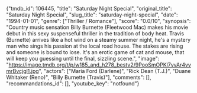 {"tmdb_id": 106445, "title": "Saturday Night Special", "original_title": "Saturday Night Special", "slug_title": "saturday-night-special", "date": "1994-01-01", "genre": ["Thriller / Romance"], "score": "0.0/10", "synopsis": "Country music sensation Billy Burnette (Fleetwood Mac) makes his movie debut in this sexy suspenseful thriller in the tradition of body heat. Travis (Burnette) arrives like a hot wind on a steamy summer night, he's a mystery man who sings his passion at the local road house. The stakes are rising and someone is bound to lose. It's an erotic game of cat and mouse, that will keep you guessing until the final, sizzling scene.", "image": "https://image.tmdb.org/t/p/w185_and_h278_bestv2/9PooSmOPKl7vvAr4vvmrBvcjgl1.jpg", "actors": ["Maria Ford (Darlene)", "Rick Dean (T.J.)", "Duane Whitaker (Reno)", "Billy Burnette (Travis)"], "comments": [], "recommandations_id": [], "youtube_key": "notfound"}